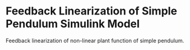 # Feedback Linearization of Simple Pendulum Simulink Model
 Feedback linearization of non-linear plant function of simple pendulum.
